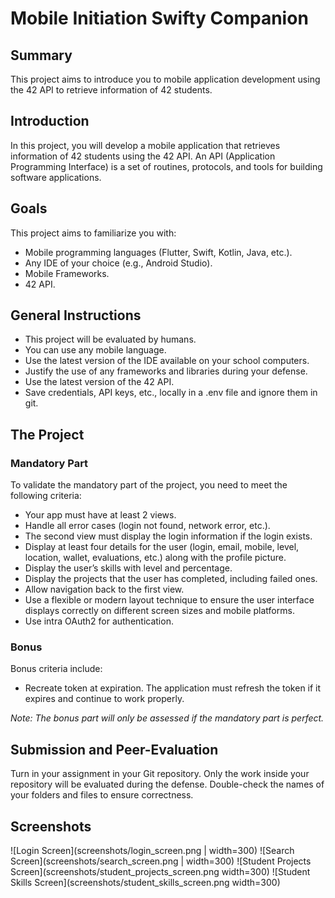 # Mobile Initiation Swifty Companion

## Summary

This project aims to introduce you to mobile application development using the 42 API to retrieve information of 42 students.

## Introduction

In this project, you will develop a mobile application that retrieves information of 42 students using the 42 API. An API (Application Programming Interface) is a set of routines, protocols, and tools for building software applications.

## Goals

This project aims to familiarize you with:

- Mobile programming languages (Flutter, Swift, Kotlin, Java, etc.).
- Any IDE of your choice (e.g., Android Studio).
- Mobile Frameworks.
- 42 API.

## General Instructions

- This project will be evaluated by humans.
- You can use any mobile language.
- Use the latest version of the IDE available on your school computers.
- Justify the use of any frameworks and libraries during your defense.
- Use the latest version of the 42 API.
- Save credentials, API keys, etc., locally in a .env file and ignore them in git.

## The Project

### Mandatory Part

To validate the mandatory part of the project, you need to meet the following criteria:

- Your app must have at least 2 views.
- Handle all error cases (login not found, network error, etc.).
- The second view must display the login information if the login exists.
- Display at least four details for the user (login, email, mobile, level, location, wallet, evaluations, etc.) along with the profile picture.
- Display the user’s skills with level and percentage.
- Display the projects that the user has completed, including failed ones.
- Allow navigation back to the first view.
- Use a flexible or modern layout technique to ensure the user interface displays correctly on different screen sizes and mobile platforms.
- Use intra OAuth2 for authentication.

### Bonus

Bonus criteria include:

- Recreate token at expiration. The application must refresh the token if it expires and continue to work properly.

_Note: The bonus part will only be assessed if the mandatory part is perfect._

## Submission and Peer-Evaluation

Turn in your assignment in your Git repository. Only the work inside your repository will be evaluated during the defense. Double-check the names of your folders and files to ensure correctness.

## Screenshots

![Login Screen](screenshots/login_screen.png | width=300)
![Search Screen](screenshots/search_screen.png | width=300)
![Student Projects Screen](screenshots/student_projects_screen.png width=300)
![Student Skills Screen](screenshots/student_skills_screen.png width=300)
